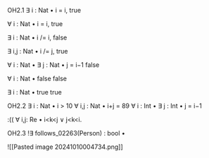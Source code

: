 OH2.1
∃ i : Nat • i = i,
true

∀ i : Nat • i = i,
true

∃ i : Nat • i /= i,
false

∃ i,j : Nat • i /= j,
true

∀ i : Nat • ∃ j : Nat • j = i−1
false

∀ i : Nat • false
false

∃ i : Nat • true
true

OH2.2
∃ i : Nat • i > 10
∀ i,j : Nat • i+j = 89
∀ i : Int • ∃ j : Int • j = i−1

:((
∀  i,j: Re • i<k<j ∨ j<k<i.

OH2.3
!∃ follows_02263(Person) : bool • 

![[Pasted image 20241010004734.png]]